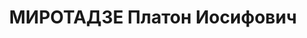 ---
title: МИРОТАДЗЕ Платон Иосифович
description: 'нач. политотдела 2 Грузинской СД, бригадный комиссар (02.01.1936). уволен
  26.08.37 Награды: орден «Знак почета» 22.03.1936.'
---